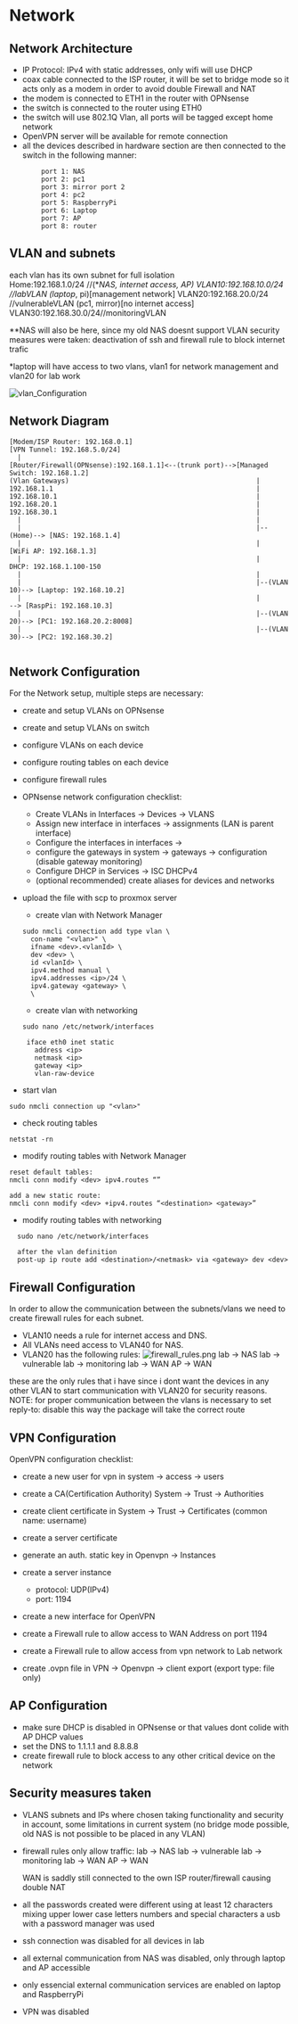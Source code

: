 # Network
## Network Architecture
- IP Protocol: IPv4 with static addresses, only wifi will use DHCP
- coax cable connected to the ISP router, it will be set to bridge mode so it acts only as a modem
in order to avoid double Firewall and NAT 
- the modem is connected to ETH1 in the router with OPNsense
- the switch is connected to the router using ETH0
- the switch will use 802.1Q Vlan, all ports will be tagged except home network
- OpenVPN server will be available for remote connection
- all the devices described in hardware section are then connected to the switch in the following manner:

```
        port 1: NAS       
        port 2: pc1
        port 3: mirror port 2
        port 4: pc2
        port 5: RaspberryPi
        port 6: Laptop
        port 7: AP
        port 8: router
```


## VLAN and subnets
each vlan has its own subnet for full isolation  
Home:192.168.1.0/24 //(**NAS, internet access, AP)
VLAN10:192.168.10.0/24 //labVLAN (laptop*, pi)[management network]
VLAN20:192.168.20.0/24 //vulnerableVLAN (pc1, mirror)[no internet access]   
VLAN30:192.168.30.0/24//monitoringVLAN 

**NAS will also be here, since my old NAS doesnt support VLAN security measures were taken:
deactivation of ssh and firewall rule to block internet trafic

*laptop will have access to two vlans, vlan1 for network management and vlan20 for lab work

![vlan_Configuration](img/vlans.png)



## Network Diagram
```
[Modem/ISP Router: 192.168.0.1] 
[VPN Tunnel: 192.168.5.0/24]
  |
[Router/Firewall(OPNsense):192.168.1.1]<--(trunk port)-->[Managed Switch: 192.168.1.2]
(Vlan Gateways)                                               |
192.168.1.1                                                   |
192.168.10.1                                                  |
192.168.20.1                                                  |
192.168.30.1                                                  |
  |                                                           |
  |                                                           |--(Home)--> [NAS: 192.168.1.4]
  |                                                           |            [WiFi AP: 192.168.1.3]
  |                                                           |             DHCP: 192.168.1.100-150
  |                                                           |
  |                                                           |--(VLAN 10)--> [Laptop: 192.168.10.2]
  |                                                           |           --> [RaspPi: 192.168.10.3]
  |                                                           |--(VLAN 20)--> [PC1: 192.168.20.2:8008]
  |                                                           |--(VLAN 30)--> [PC2: 192.168.30.2]
  
 ```


 ## Network Configuration
 For the Network setup, multiple steps are necessary:
  - create and setup VLANs on OPNsense
  - create and setup VLANs on switch
  - configure VLANs on each device
  - configure routing tables on each device
  - configure firewall rules


- OPNsense network configuration checklist:
  - Create VLANs in Interfaces -> Devices -> VLANS
  - Assign new interface in interfaces -> assignments (LAN is parent interface)
  - Configure the interfaces in interfaces -> <interface>
  - configure the gateways in system -> gateways -> configuration (disable gateway monitoring)
  - Configure DHCP in Services -> ISC DHCPv4
  - (optional recommended) create aliases for devices and networks
 


- upload the file with scp to proxmox server
  - create vlan with Network Manager
  ```
  sudo nmcli connection add type vlan \
    con-name "<vlan>" \
    ifname <dev>.<vlanId> \
    dev <dev> \
    id <vlanId> \
    ipv4.method manual \
    ipv4.addresses <ip>/24 \
    ipv4.gateway <gateway> \  
    \
  ```


  - create vlan with networking
  ```
  sudo nano /etc/network/interfaces

   iface eth0 inet static
	 address <ip>
	 netmask <ip>
	 gateway <ip>
	 vlan-raw-device
   ```

- start vlan
```
sudo nmcli connection up "<vlan>"
```
- check routing tables
```
netstat -rn
```
- modify routing tables with Network Manager
```
reset default tables:
nmcli conn modify <dev> ipv4.routes “”

add a new static route:
nmcli conn modify <dev> +ipv4.routes “<destination> <gateway>”

```
- modify routing tables with networking

```
  sudo nano /etc/network/interfaces

  after the vlan definition
  post-up ip route add <destination>/<netmask> via <gateway> dev <dev>

```
## Firewall Configuration
In order to allow the communication between the subnets/vlans we need to create firewall rules
for each subnet.
- VLAN10 needs a rule for internet access and DNS.
- All VLANs need access to VLAN40 for NAS.
- VLAN20 has the following rules:
![firewall_rules.png](./img/firewall_rules.png)
  lab -> NAS
  lab -> vulnerable
  lab -> monitoring
  lab -> WAN
  AP  -> WAN

these are the only rules that i have since i dont want the devices in any other VLAN to start communication
with VLAN20 for security reasons.
NOTE: for proper communication between the vlans is necessary to set reply-to: disable
this way the package will take the correct route

## VPN Configuration
OpenVPN configuration checklist:
- create a new user for vpn in system -> access -> users
- create a CA(Certification Authority) System -> Trust -> Authorities
- create client certificate in System -> Trust -> Certificates (common name: username)
- create a server certificate 
- generate an auth. static key in Openvpn -> Instances
- create a server instance
  - protocol: UDP(IPv4)
  - port: 1194

- create a new interface for OpenVPN
- create a Firewall rule to allow access to WAN Address on port 1194 
- create a Firewall rule to allow access from vpn network to Lab network
- create .ovpn file in VPN -> Openvpn -> client export (export type: file only)

## AP Configuration
- make sure DHCP is disabled in OPNsense or that values dont colide with AP DHCP values
- set the DNS to 1.1.1.1 and 8.8.8.8
- create firewall rule to block access to any other critical device on the network

## Security measures taken
- VLANS subnets and IPs where chosen taking functionality and security in account, some limitations in current system (no bridge mode possible, old NAS is not possible to be placed in any VLAN)
- firewall rules only allow traffic:
  lab -> NAS
  lab -> vulnerable
  lab -> monitoring
  lab -> WAN
  AP  -> WAN

  WAN is saddly still connected to the own ISP router/firewall causing double NAT  

- all the passwords created were different using at least 12 characters mixing upper lower case letters numbers and special characters a usb with a password manager was used

- ssh connection was disabled for all devices in lab
- all external communication from NAS was disabled, only through laptop and AP accessible
- only essencial external communication services are enabled on laptop and RaspberryPi
- VPN was disabled

